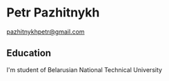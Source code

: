 # Petr Pazhitnykh
pazhitnykhpetr@gmail.com

## Education

I'm student of Belarusian National Technical University
